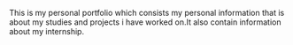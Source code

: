 This is my personal portfolio which consists my personal information that is about my studies and projects i have worked on.It also contain information about my internship.

